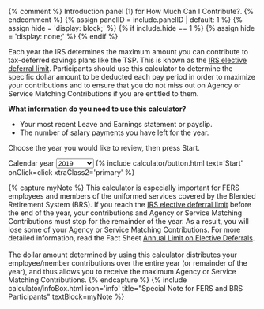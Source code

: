 {% comment %}
Introduction panel (1) for How Much Can I Contribute?.
{% endcomment %}
{% assign panelID = include.panelID | default: 1 %}
{% assign hide = 'display: block;' %}
{% if include.hide == 1 %} {% assign hide = 'display: none;' %} {% endif %}

<div id="panel{{ panelID }}" class="calculator-panel" style="{{ hide }}" markdown="1">

Each year the IRS determines the maximum amount you can contribute to tax-deferred savings plans like the TSP. This is known as the [IRS elective deferral limit](/making-contributions/contribution-limits/). Participants should use this calculator to determine the specific dollar amount to be deducted each pay period in order to maximize your contributions and to ensure that you do not miss out on Agency or Service Matching Contributions if you are entitled to them.

**What information do you need to use this calculator?**

-   Your most recent Leave and Earnings statement or payslip.
-   The number of salary payments you have left for the year.

<div class="dotted-line"></div>

Choose the year you would like to review, then press Start.

<form class="usa-form flex">
<label for="options" class="sr-only">Calendar year</label>
<select name="options" id="options">
  <option value>- Select -</option>
  <option value="2018">2018</option>
  <option value="2019" selected="">2019</option>
</select>
{% include calculator/button.html text='Start' onClick=click xtraClass2='primary' %}
</form>


{% capture myNote %}
This calculator is especially important for FERS employees and members of the
uniformed services covered by the Blended Retirement System (BRS). If you reach the
<a href="javascript:openWindow('/PlanningTools/RetirementPlanningPhases/maximumAmount.html', 650, 650);">IRS elective deferral limit</a>
before the end of the year, your contributions and Agency or Service Matching Contributions
must stop for the remainder of the year. As a result, you will lose some of your Agency or
Service Matching Contributions.
For more detailed information, read the Fact Sheet
<a class="pdfLink" title="File size: 278 KB (opens in a new window)" href="/PDF/formspubs/tspfs07.pdf">Annual Limit on Elective Deferrals</a>.
<br><br>
The dollar amount determined by using this calculator distributes your employee/member
contributions over the entire year (or remainder of the year), and thus allows you to
receive the maximum Agency or Service Matching Contributions.
{% endcapture %}
{% include calculator/infoBox.html icon='info' title="Special Note for FERS and BRS Participants" textBlock=myNote %}
</div> <!-- end div#panel -->
